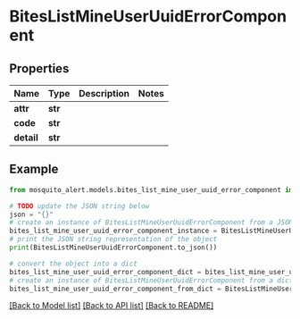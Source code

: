 # BitesListMineUserUuidErrorComponent


## Properties

Name | Type | Description | Notes
------------ | ------------- | ------------- | -------------
**attr** | **str** |  | 
**code** | **str** |  | 
**detail** | **str** |  | 

## Example

```python
from mosquito_alert.models.bites_list_mine_user_uuid_error_component import BitesListMineUserUuidErrorComponent

# TODO update the JSON string below
json = "{}"
# create an instance of BitesListMineUserUuidErrorComponent from a JSON string
bites_list_mine_user_uuid_error_component_instance = BitesListMineUserUuidErrorComponent.from_json(json)
# print the JSON string representation of the object
print(BitesListMineUserUuidErrorComponent.to_json())

# convert the object into a dict
bites_list_mine_user_uuid_error_component_dict = bites_list_mine_user_uuid_error_component_instance.to_dict()
# create an instance of BitesListMineUserUuidErrorComponent from a dict
bites_list_mine_user_uuid_error_component_from_dict = BitesListMineUserUuidErrorComponent.from_dict(bites_list_mine_user_uuid_error_component_dict)
```
[[Back to Model list]](../README.md#documentation-for-models) [[Back to API list]](../README.md#documentation-for-api-endpoints) [[Back to README]](../README.md)


